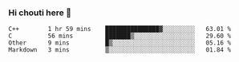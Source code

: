 ### Hi chouti here 👋


<!--START_SECTION:waka-->
```text
C++        1 hr 59 mins    ███████████████▓░░░░░░░░░   63.01 % 
C          56 mins         ███████▒░░░░░░░░░░░░░░░░░   29.60 % 
Other      9 mins          █▒░░░░░░░░░░░░░░░░░░░░░░░   05.16 % 
Markdown   3 mins          ▒░░░░░░░░░░░░░░░░░░░░░░░░   01.84 % 
```
<!--END_SECTION:waka-->

<!--
**l0nl1f3/l0nl1f3** is a ✨ _special_ ✨ repository because its `README.md` (this file) appears on your GitHub profile.

Here are some ideas to get you started:

- 🔭 I’m currently working on ...
- 🌱 I’m currently learning ...
- 👯 I’m looking to collaborate on ...
- 🤔 I’m looking for help with ...
- 💬 Ask me about ...
- 📫 How to reach me: ...
- 😄 Pronouns: ...
- ⚡ Fun fact: ...
-->
